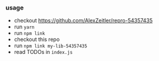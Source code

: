 ### usage
* checkout https://github.com/AlexZeitler/repro-54357435
* run `yarn`
* run `npm link`
* checkout this repo
* run `npm link my-lib-54357435`
* read TODOs in `index.js`
